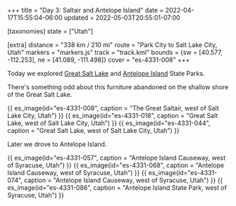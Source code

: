 +++
title = "Day 3: Saltair and Antelope Island"
date = 2022-04-17T15:55:04-06:00
updated = 2022-05-03T20:55:01-07:00

[taxonomies]
state = ["Utah"]

[extra]
distance = "338 km / 210 mi"
route = "Park City to Salt Lake City, Utah"
markers = "markers.js"
track = "track.kml"
bounds = {sw = [40.577, -112.253], ne = [41.089, -111.498]}
cover = "es-4331-008"
+++

Today we explored [Great Salt Lake](https://stateparks.utah.gov/parks/great-salt-lake/) and [Antelope Island](https://stateparks.utah.gov/parks/antelope-island/) State Parks.

<!-- more -->

There's something odd about this furniture abandoned on the shallow shore of the Great Salt Lake.

{{ es_image(id="es-4331-008", caption = "The Great Saltair, west of Salt Lake City, Utah") }}
{{ es_image(id="es-4331-018", caption = "Great Salt Lake, west of Salt Lake City, Utah") }}
{{ es_image(id="es-4331-044", caption = "Great Salt Lake, west of Salt Lake City, Utah") }}

Later we drove to Antelope Island.

{{ es_image(id="es-4331-057", caption = "Antelope Island Causeway, west of Syracuse, Utah") }}
{{ es_image(id="es-4331-068", caption = "Antelope Island Causeway, west of Syracuse, Utah") }}
{{ es_image(id="es-4331-074", caption = "Antelope Island Causeway, west of Syracuse, Utah") }}
{{ es_image(id="es-4331-086", caption = "Antelope Island State Park, west of Syracuse, Utah") }}
